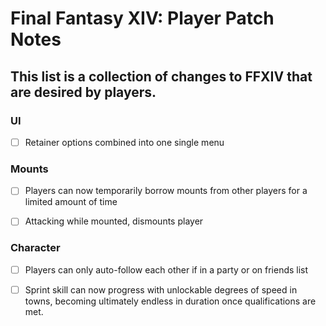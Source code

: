 # Final Fantasy XIV: Player Patch Notes

## This list is a collection of changes to FFXIV that are desired by players.

### UI

- [ ] Retainer options combined into one single menu

### Mounts

- [ ] Players can now temporarily borrow mounts from other players for a limited amount of time

- [ ] Attacking while mounted, dismounts player

### Character

- [ ] Players can only auto-follow each other if in a party or on friends list

- [ ] Sprint skill can now progress with unlockable degrees of speed in towns, becoming ultimately endless in duration once qualifications are met.
